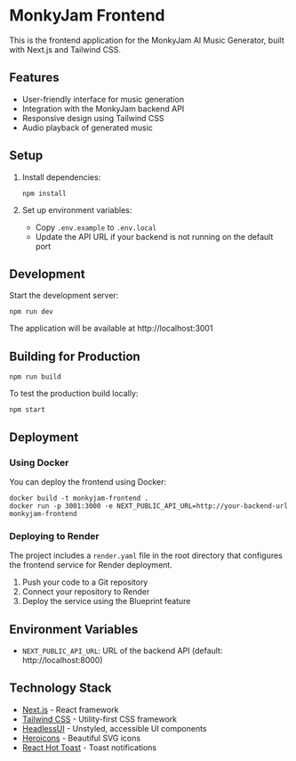 # MonkyJam Frontend

This is the frontend application for the MonkyJam AI Music Generator, built with Next.js and Tailwind CSS.

## Features

- User-friendly interface for music generation
- Integration with the MonkyJam backend API
- Responsive design using Tailwind CSS
- Audio playback of generated music

## Setup

1. Install dependencies:
   ```
   npm install
   ```

2. Set up environment variables:
   - Copy `.env.example` to `.env.local`
   - Update the API URL if your backend is not running on the default port

## Development

Start the development server:

```
npm run dev
```

The application will be available at http://localhost:3001

## Building for Production

```
npm run build
```

To test the production build locally:

```
npm start
```

## Deployment

### Using Docker

You can deploy the frontend using Docker:

```
docker build -t monkyjam-frontend .
docker run -p 3001:3000 -e NEXT_PUBLIC_API_URL=http://your-backend-url monkyjam-frontend
```

### Deploying to Render

The project includes a `render.yaml` file in the root directory that configures the frontend service for Render deployment.

1. Push your code to a Git repository
2. Connect your repository to Render
3. Deploy the service using the Blueprint feature

## Environment Variables

- `NEXT_PUBLIC_API_URL`: URL of the backend API (default: http://localhost:8000)

## Technology Stack

- [Next.js](https://nextjs.org/) - React framework
- [Tailwind CSS](https://tailwindcss.com/) - Utility-first CSS framework
- [HeadlessUI](https://headlessui.dev/) - Unstyled, accessible UI components
- [Heroicons](https://heroicons.com/) - Beautiful SVG icons
- [React Hot Toast](https://react-hot-toast.com/) - Toast notifications
